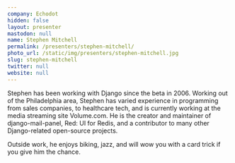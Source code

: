 ```yaml
---
company: Echodot
hidden: false
layout: presenter
mastodon: null
name: Stephen Mitchell
permalink: /presenters/stephen-mitchell/
photo_url: /static/img/presenters/stephen-mitchell.jpg
slug: stephen-mitchell
twitter: null
website: null
---
```


Stephen has been working with Django since the beta in 2006.   Working out of the Philadelphia area, Stephen has varied experience in programming from sales companies, to healthcare tech, and is currently working at the media streaming site Volume.com.  He is the creator and maintainer of django-mail-panel, Red: UI for Redis, and a contributor to many other Django-related open-source projects.

Outside work, he enjoys biking, jazz, and will wow you with a card trick if you give him the chance.
